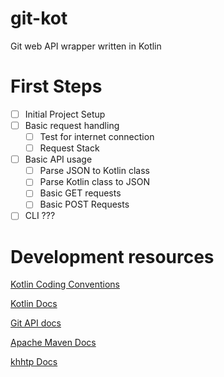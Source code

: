 # git-kot
Git web API wrapper written in Kotlin

# First Steps
- [ ] Initial Project Setup
- [ ] Basic request handling
  - [ ] Test for internet connection
  - [ ] Request Stack
- [ ] Basic API usage
  - [ ] Parse JSON to Kotlin class
  - [ ] Parse Kotlin class to JSON
  - [ ] Basic GET requests
  - [ ] Basic POST Requests
- [ ] CLI ???

# Development resources
[Kotlin Coding Conventions](https://kotlinlang.org/docs/reference/coding-conventions.html)

[Kotlin Docs](https://kotlinlang.org/docs/reference/)

[Git API docs](https://developer.github.com/v3/)

[Apache Maven Docs](https://maven.apache.org/guides/getting-started/index.html)

[khhtp Docs](https://khttp.readthedocs.io/en/latest/)
